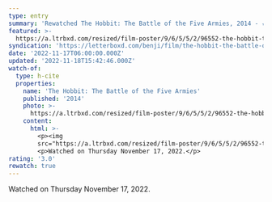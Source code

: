 ```yaml
---
type: entry
summary: 'Rewatched The Hobbit: The Battle of the Five Armies, 2014 - ★★★'
featured: >-
  https://a.ltrbxd.com/resized/film-poster/9/6/5/5/2/96552-the-hobbit-the-battle-of-the-five-armies-0-600-0-900-crop.jpg?v=fcaa9a2943
syndication: 'https://letterboxd.com/benji/film/the-hobbit-the-battle-of-the-five-armies/1/'
date: '2022-11-17T06:00:00.000Z'
updated: '2022-11-18T15:42:46.000Z'
watch-of:
  type: h-cite
  properties:
    name: 'The Hobbit: The Battle of the Five Armies'
    published: '2014'
    photo: >-
      https://a.ltrbxd.com/resized/film-poster/9/6/5/5/2/96552-the-hobbit-the-battle-of-the-five-armies-0-600-0-900-crop.jpg?v=fcaa9a2943
    content:
      html: >-
        <p><img
        src="https://a.ltrbxd.com/resized/film-poster/9/6/5/5/2/96552-the-hobbit-the-battle-of-the-five-armies-0-600-0-900-crop.jpg?v=fcaa9a2943"/></p>
        <p>Watched on Thursday November 17, 2022.</p>
rating: '3.0'
rewatch: true
---
```

Watched on Thursday November 17, 2022.
